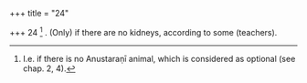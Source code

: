 +++
title = "24"

+++
24 [^7] . (Only) if there are no kidneys, according to some (teachers).


[^7]:  I.e. if there is no Anustaraṇī animal, which is considered as optional (see chap. 2, 4).

